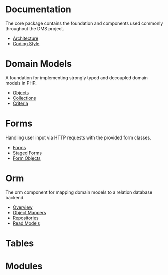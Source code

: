 Documentation
=============

The core package contains the foundation and components used commonly throughout the DMS project.

 - [Architecture](./architecture.md)
 - [Coding Style](./coding-style.md)

Domain Models
=============

A foundation for implementing strongly typed and decoupled domain models in PHP.

 - [Objects](./Model/objects.md)
 - [Collections](./Model/collections.md)
 - [Criteria](./Model/criteria.md)

Forms
=====

Handling user input via HTTP requests with the provided form classes.

 - [Forms](./Form/forms.md)
 - [Staged Forms](./Form/staged-forms.md)
 - [Form Objects](./Form/form-objects.md)

Orm
===

The orm component for mapping domain models to a relation database backend.

 - [Overview](/Orm/overview.md)
 - [Object Mappers](/Orm/mappers.md)
 - [Repositories](/Orm/repositories.md)
 - [Read Models](/Orm/read-models.md)

Tables
======


Modules
=======
